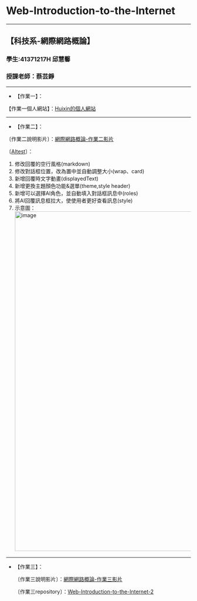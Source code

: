# Web-Introduction-to-the-Internet
---
【科技系-網際網路概論】
---
### 學生:41371217H 邱慧馨
### 授課老師：蔡芸錚
---

* 【作業一】：

【作業一個人網站】：[Huixin的個人網站](https://huixinnn77.github.io/Web-Introduction-to-the-Internet/)

---

* 【作業二】：

〔作業二說明影片〕：[網際網路概論-作業二影片](https://youtu.be/PEIvJHiSeyk)

〔[AItest](AItest.tsx)〕：
1. 修改回覆的空行風格(markdown)
2. 修改對話框位置，改為置中並自動調整大小(wrap、card)
3. 新增回覆時文字動畫(displayedText)
4. 新增更換主題顏色功能&選單(theme,style header)
5. 新增可以選擇AI角色，並自動填入對話框訊息中(roles)
6. 將AI回覆訊息框拉大，使使用者更好查看訊息(style)
7. 示意圖： <img width="1917" height="926" alt="image" src="https://github.com/user-attachments/assets/15223a79-753e-49ec-925c-1f0e50687f03" />
---
* 【作業三】：
  
  〔作業三說明影片〕：[網際網路概論-作業三影片](https://youtu.be/9uTEPsfmH28)

  〔作業三repository〕：[Web-Introduction-to-the-Internet-2](https://github.com/huixinnn77/Web-Introduction-to-the-Internet-2)
